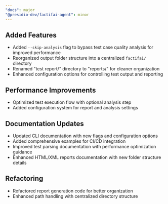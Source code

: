 ```yaml
---
"docs": major
"@presidio-dev/factifai-agent": minor
---
```


## Added Features
- Added `--skip-analysis` flag to bypass test case quality analysis for improved performance
- Reorganized output folder structure into a centralized `factifai/` directory
- Renamed "test report/" directory to "reports/" for cleaner organization
- Enhanced configuration options for controlling test output and reporting

## Performance Improvements
- Optimized test execution flow with optional analysis step
- Added configuration system for report and analysis settings

## Documentation Updates
- Updated CLI documentation with new flags and configuration options
- Added comprehensive examples for CI/CD integration
- Improved test parsing documentation with performance optimization guidance
- Enhanced HTML/XML reports documentation with new folder structure details

## Refactoring
- Refactored report generation code for better organization
- Enhanced path handling with centralized directory structure
